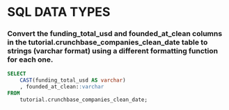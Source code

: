 # SQL DATA TYPES

### Convert the funding_total_usd and founded_at_clean columns in the tutorial.crunchbase_companies_clean_date table to strings (varchar format) using a different formatting function for each one.
```sql
SELECT
    CAST(funding_total_usd AS varchar)
    , founded_at_clean::varchar
FROM
    tutorial.crunchbase_companies_clean_date;
```